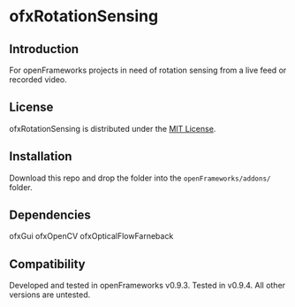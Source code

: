 ofxRotationSensing
=====================================

Introduction
------------
For openFrameworks projects in need of rotation sensing from a live feed or recorded video.

License
-------
ofxRotationSensing is distributed under the [MIT License](https://en.wikipedia.org/wiki/MIT_License).

Installation
------------
Download this repo and drop the folder into the `openFrameworks/addons/` folder.

Dependencies
------------
ofxGui
ofxOpenCV
ofxOpticalFlowFarneback

Compatibility
------------
Developed and tested in openFrameworks v0.9.3. 
Tested in v0.9.4. 
All other versions are untested. 



